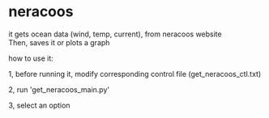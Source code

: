 neracoos
========

it gets ocean data (wind, temp, current), from neracoos website<br>
Then, saves it or plots a graph<br>


how to use it:

1, before running it, modify corresponding control file (get_neracoos_ctl.txt)

2, run 'get_neracoos_main.py' 

3, select an option 



